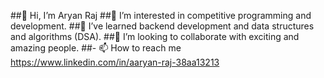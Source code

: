 ##👋 Hi, I’m Aryan Raj
##👀 I’m interested in competitive programming and development.
##🌱 I’ve learned backend development and data structures and algorithms (DSA).
##💞️ I’m looking to collaborate with exciting and amazing people.
##- 📫 How to reach me https://www.linkedin.com/in/aaryan-raj-38aa13213

<!---
Aryan1729/Aryan1729 is a ✨ special ✨ repository because its `README.md` (this file) appears on your GitHub profile.
You can click the Preview link to take a look at your changes.
--->
